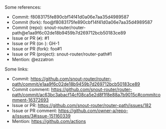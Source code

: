 Some references:

*   Commit: f8083175fe890cbf14f41d0a06e7aa35d4989587
*   Commit (fork): foo@f8083175fe890cbf14f41d0a06e7aa35d4989587
*   Commit (repo): snout-router/router-path@e1aa9f6c02de18b9459b7d269712bcb50183ce89
*   Issue or PR (`#`): #1
*   Issue or PR (`GH-`): GH-1
*   Issue or PR (fork): foo#1
*   Issue or PR (project): snout-router/router-path#1
*   Mention: @ezzatron

Some links:

*   Commit: <https://github.com/snout-router/router-path/commit/e1aa9f6c02de18b9459b7d269712bcb50183ce89>
*   Commit comment: <https://github.com/snout-router/router-path/commit/ac63bc3abacf14cf08ca5e2d8f1f8e88a7b9015c#commitcomment-16372693>
*   Issue or PR: <https://github.com/snout-router/router-path/issues/182>
*   Issue or PR comment: <https://github.com/owner-a/repo-a/issues/3#issue-151160339>
*   Mention: <https://github.com/actions>
